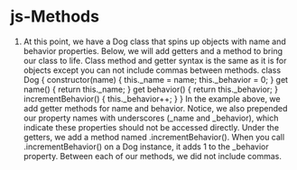 # js-Methods
1. At this point, we have a Dog class that spins up objects with name and behavior properties. Below, we will add getters and a method to bring our class to life.  Class method and getter syntax is the same as it is for objects except you can not include commas between methods.  class Dog {   constructor(name) {     this._name = name;     this._behavior = 0;   }     get name() {     return this._name;   }     get behavior() {     return this._behavior;   }     incrementBehavior() {     this._behavior++;   } } In the example above, we add getter methods for name and behavior. Notice, we also prepended our property names with underscores (_name and _behavior), which indicate these properties should not be accessed directly. Under the getters, we add a method named .incrementBehavior(). When you call .incrementBehavior() on a Dog instance, it adds 1 to the _behavior property. Between each of our methods, we did not include commas.

